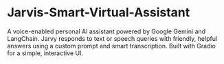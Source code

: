 # Jarvis-Smart-Virtual-Assistant
A voice-enabled personal AI assistant powered by Google Gemini and LangChain. Jarvy responds to text or speech queries with friendly, helpful answers using a custom prompt and smart transcription. Built with Gradio for a simple, interactive UI.
